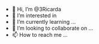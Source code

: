 - 👋 Hi, I’m @3Ricarda
- 👀 I’m interested in
- 🌱 I’m currently learning ...
- 💞️ I’m looking to collaborate on ...
- 📫 How to reach me ...

<!---
3Ricarda/3Ricarda is a ✨ special ✨ repository because its `README.md` (this file) appears on your GitHub profile.
You can click the Preview link to take a look at your changes.
--->
